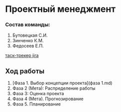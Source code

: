 # Проектный менеджмент

### Состав команды:
1. Бутовецкая С.И.
2. Зинченко К.М.
3. Федосеев Е.П.

[таск-трекер jira](https://fedoseev.atlassian.net/jira/software/projects/P1B/boards/1?atlOrigin=eyJpIjoiZjgwNDQxZGQ4NWFiNDc5NjgzZjM0Njk5OWQ0MGEyODMiLCJwIjoiaiJ9)

## Ход работы

1. [Фаза 1. Выбор концепции проекта](фаза 1.md)
2. Фаза 2 (Мета): Распределение работы
3. Фаза 3: Оценка проекта
4. Фаза 4 (Мета). Прогнозирование
5. Фаза 5. Планирование

